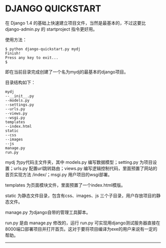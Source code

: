 DJANGO QUICKSTART
==============

在 Django 1.4 的基础上快速建立项目文件，当然是最基本的，不过这要比 django-admin.py 的 startproject 指令更好用。

使用方法：

    $ python django-quickstart.py mydj
    Finish!
    Press any key to exit...
    $
    
即在当前目录完成创建了一个名为mydj的最基本的django项目。



目录结构如下：

    mydj
    --__init__.py
    --models.py
    --settings.py
    --urls.py
    --views.py
    --wsgi.py
    templates
    --index.html
    static
    --css
    --images
    --js
    manage.py
    run.py
    
mydj 为py代码主文件夹，其中 models.py 编写数据模型；setting.py 为项目设置；urls.py 配置url跳转路由；views.py 编写逻辑控制代码，里面预置了网站的首页实现方法 /index/；msgi.py 用户项目的wsgi部署。

templates 为页面模块文件，里面预置了一个index.html模版。

static 为静态文件目录，包含有css、images、js 三个子目录，用户存放项目的静态文件。

manage.py 为django自带的管理工具脚本。

run.py 是由 manage.py 修改的，运行 run.py 可实现用django测试服务器直接在8000端口部署项目并打开首页。这对于要将项目编译为exe的用户来说有一定的帮助。


-----------------------

